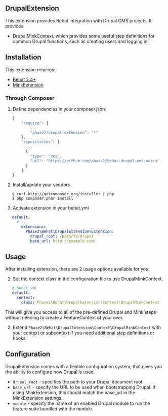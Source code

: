 DrupalExtension
---

This extension provides Behat integration with Drupal CMS projects.  It provides:

* DrupalMinkContext, which provides some useful step definitions for common
  Drupal functions, such as creating users and logging in.

Installation
---

This extension requires:

* [Behat 2.4+](http://behat.org/)
* [MinkExtension](http://extensions.behat.org/mink/)

### Through Composer

1. Define dependencies in your composer.json:
```javascript
   {
       "require": {
           ...
           "phase2/drupal-extension": "*"
       },
       "repositories": [
         ...
         {
           "type": "vcs",
           "url": "https://github.com/phase2/behat-drupal-extension"
         }
       ]
   }
```

2. Install/update your vendors
```
   $ curl http://getcomposer.org/installer | php
   $ php composer.phar install
```
3. Activate extension in your behat.yml
```yml
   default:
     # ...
       extensions:
         Phase2\Behat\DrupalExtension\Extension:
           drupal_root: /path/to/drupal
           base_url: http://example.com/
```

Usage
---

After installing extension, there are 2 usage options available for you:

1. Set the context class in the configuration file to use DrupalMinkContext.

```yml
   # behat.yml
   default:
     context:
       class: Phase2\Behat\DrupalExtension\Context\DrupalMinkContext
```

   This will give you access to all of the pre-defined Drupal and Mink steps
   without needing to create a FeatureContext of your own.

2. Extend `Phase2\Behat\DrupalExtension\Context\DrupalMinkContext` with your context
   or subcontext if you need additional step definitions or hooks.

Configuration
---

DrupalExtension comes with a flexible configuration system, that gives you the
ability to configure how Drupal is used.

* `drupal_root` - specifies the path to your Drupal document root.
* `base_url` - specify the URL to be used when bootstrapping Drupal.  If using
  MinkExtension, this should match the base_url in the MinkExtension settings.
* `module` - specify the name of an enabled Drupal module to run the feature
  suite bundled with the module.
